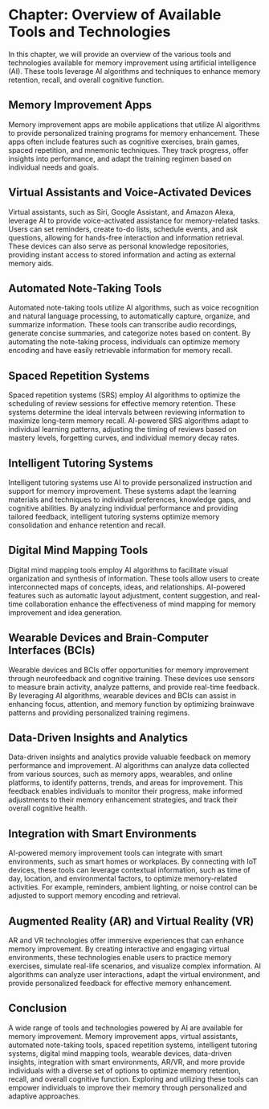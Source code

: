 Chapter: Overview of Available Tools and Technologies
=====================================================

In this chapter, we will provide an overview of the various tools and technologies available for memory improvement using artificial intelligence (AI). These tools leverage AI algorithms and techniques to enhance memory retention, recall, and overall cognitive function.

Memory Improvement Apps
-----------------------

Memory improvement apps are mobile applications that utilize AI algorithms to provide personalized training programs for memory enhancement. These apps often include features such as cognitive exercises, brain games, spaced repetition, and mnemonic techniques. They track progress, offer insights into performance, and adapt the training regimen based on individual needs and goals.

Virtual Assistants and Voice-Activated Devices
----------------------------------------------

Virtual assistants, such as Siri, Google Assistant, and Amazon Alexa, leverage AI to provide voice-activated assistance for memory-related tasks. Users can set reminders, create to-do lists, schedule events, and ask questions, allowing for hands-free interaction and information retrieval. These devices can also serve as personal knowledge repositories, providing instant access to stored information and acting as external memory aids.

Automated Note-Taking Tools
---------------------------

Automated note-taking tools utilize AI algorithms, such as voice recognition and natural language processing, to automatically capture, organize, and summarize information. These tools can transcribe audio recordings, generate concise summaries, and categorize notes based on content. By automating the note-taking process, individuals can optimize memory encoding and have easily retrievable information for memory recall.

Spaced Repetition Systems
-------------------------

Spaced repetition systems (SRS) employ AI algorithms to optimize the scheduling of review sessions for effective memory retention. These systems determine the ideal intervals between reviewing information to maximize long-term memory recall. AI-powered SRS algorithms adapt to individual learning patterns, adjusting the timing of reviews based on mastery levels, forgetting curves, and individual memory decay rates.

Intelligent Tutoring Systems
----------------------------

Intelligent tutoring systems use AI to provide personalized instruction and support for memory improvement. These systems adapt the learning materials and techniques to individual preferences, knowledge gaps, and cognitive abilities. By analyzing individual performance and providing tailored feedback, intelligent tutoring systems optimize memory consolidation and enhance retention and recall.

Digital Mind Mapping Tools
--------------------------

Digital mind mapping tools employ AI algorithms to facilitate visual organization and synthesis of information. These tools allow users to create interconnected maps of concepts, ideas, and relationships. AI-powered features such as automatic layout adjustment, content suggestion, and real-time collaboration enhance the effectiveness of mind mapping for memory improvement and idea generation.

Wearable Devices and Brain-Computer Interfaces (BCIs)
-----------------------------------------------------

Wearable devices and BCIs offer opportunities for memory improvement through neurofeedback and cognitive training. These devices use sensors to measure brain activity, analyze patterns, and provide real-time feedback. By leveraging AI algorithms, wearable devices and BCIs can assist in enhancing focus, attention, and memory function by optimizing brainwave patterns and providing personalized training regimens.

Data-Driven Insights and Analytics
----------------------------------

Data-driven insights and analytics provide valuable feedback on memory performance and improvement. AI algorithms can analyze data collected from various sources, such as memory apps, wearables, and online platforms, to identify patterns, trends, and areas for improvement. This feedback enables individuals to monitor their progress, make informed adjustments to their memory enhancement strategies, and track their overall cognitive health.

Integration with Smart Environments
-----------------------------------

AI-powered memory improvement tools can integrate with smart environments, such as smart homes or workplaces. By connecting with IoT devices, these tools can leverage contextual information, such as time of day, location, and environmental factors, to optimize memory-related activities. For example, reminders, ambient lighting, or noise control can be adjusted to support memory encoding and retrieval.

Augmented Reality (AR) and Virtual Reality (VR)
-----------------------------------------------

AR and VR technologies offer immersive experiences that can enhance memory improvement. By creating interactive and engaging virtual environments, these technologies enable users to practice memory exercises, simulate real-life scenarios, and visualize complex information. AI algorithms can analyze user interactions, adapt the virtual environment, and provide personalized feedback for effective memory enhancement.

Conclusion
----------

A wide range of tools and technologies powered by AI are available for memory improvement. Memory improvement apps, virtual assistants, automated note-taking tools, spaced repetition systems, intelligent tutoring systems, digital mind mapping tools, wearable devices, data-driven insights, integration with smart environments, AR/VR, and more provide individuals with a diverse set of options to optimize memory retention, recall, and overall cognitive function. Exploring and utilizing these tools can empower individuals to improve their memory through personalized and adaptive approaches.
